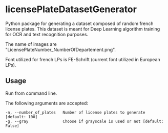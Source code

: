 # licensePlateDatasetGenerator
Python package for generating a dataset composed of random french license plates. This dataset is meant for Deep Learning algorithm training for OCR and text recognition purposes.

The name of images are "LicensePlateNumber_NumberOfDepartement.png".

Font utilized for french LPs is FE-Schrift (current font utilized in European LPs).

## Usage
Run from command line.

The following arguments are accepted:

```
-n, --number_of_plates   Number of license plates to generate [default: 100]
-g, --gray               Choose if grayscale is used or not [default: False]
```
